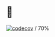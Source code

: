 # 🏦

[![codecov](https://codecov.io/gh/RadekMocek/STIN-Semestral-Server/branch/develop/graph/badge.svg?token=SOF8C73407)](https://codecov.io/gh/RadekMocek/STIN-Semestral-Server) / 70%
